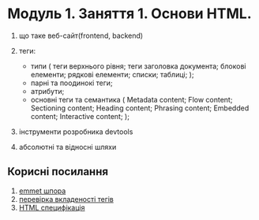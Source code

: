 # Модуль 1. Заняття 1. Основи HTML.

1.  що таке веб-сайт(frontend, backend)
2.  теги:

    - типи ( теги верхнього рівня; теги заголовка документа; блокові елементи; рядкові елементи;
      списки; таблиці; );
    - парні та поодинокі теги;
    - атрибути;
    - основні теги та семантика ( Metadata content; Flow content; Sectioning content; Heading
      content; Phrasing content; Embedded content; Interactive content; );

3.  інструменти розробника devtools
4.  абсолютні та відносні шляхи

## Корисні посилання

1. [emmet шпора](https://docs.emmet.io/cheat-sheet/)
2. [перевірка вкладеності тегів](https://caninclude.glitch.me/)
3. [HTML специфікація](https://html.spec.whatwg.org/)
